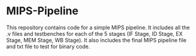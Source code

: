 # MIPS-Pipeline
This repository contains code for a simple MIPS pipeline. It includes all the .v files and testbenches for each of the 5 stages (IF Stage, ID Stage, EX Stage, MEM Stage, WB Stage). It also includes the final MIPS pipeline file and txt file to test for binary code. 
